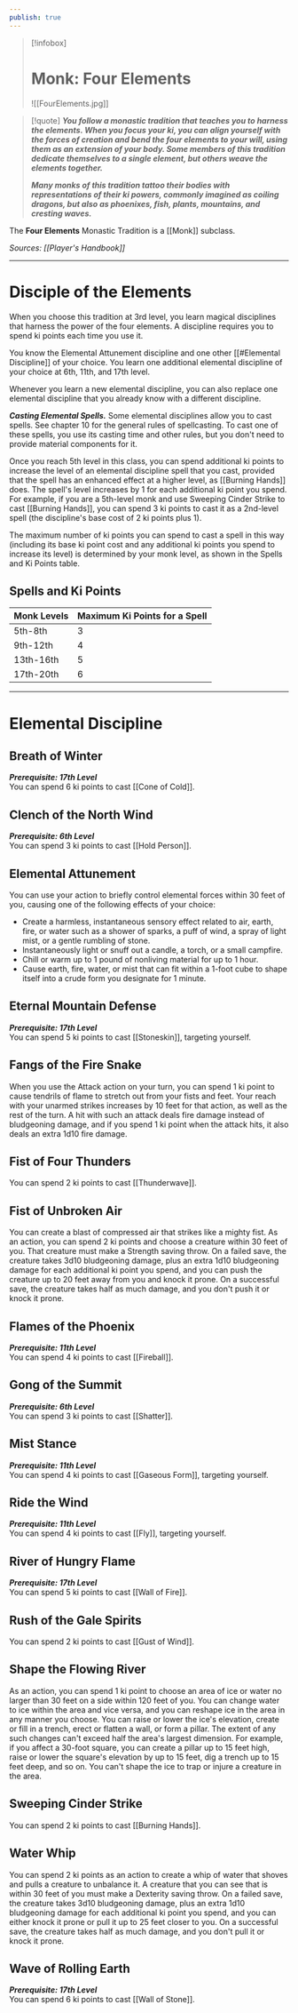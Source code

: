 ```yaml
---
publish: true
---
```

> [!infobox]
> # Monk: Four Elements
> ![[FourElements.jpg]]

> [!quote]
> **_You follow a monastic tradition that teaches you to harness the elements. When you focus your ki, you can align yourself with the forces of creation and bend the four elements to your will, using them as an extension of your body. Some members of this tradition dedicate themselves to a single element, but others weave the elements together._** 
> 
> **_Many monks of this tradition tattoo their bodies with representations of their ki powers, commonly imagined as coiling dragons, but also as phoenixes, fish, plants, mountains, and cresting waves._**

The **Four Elements** Monastic Tradition is a [[Monk]] subclass.

*Sources: [[Player's Handbook]]*
***
# Disciple of the Elements
When you choose this tradition at 3rd level, you learn magical disciplines that harness the power of the four elements. A discipline requires you to spend ki points each time you use it.

You know the Elemental Attunement discipline and one other [[#Elemental Discipline]] of your choice. You learn one additional elemental discipline of your choice at 6th, 11th, and 17th level.

Whenever you learn a new elemental discipline, you can also replace one elemental discipline that you already know with a different discipline.

**_Casting Elemental Spells._** Some elemental disciplines allow you to cast spells. See chapter 10 for the general rules of spellcasting. To cast one of these spells, you use its casting time and other rules, but you don't need to provide material components for it.

Once you reach 5th level in this class, you can spend additional ki points to increase the level of an elemental discipline spell that you cast, provided that the spell has an enhanced effect at a higher level, as [[Burning Hands]] does. The spell's level increases by 1 for each additional ki point you spend. For example, if you are a 5th-level monk and use Sweeping Cinder Strike to cast [[Burning Hands]], you can spend 3 ki points to cast it as a 2nd-level spell (the discipline's base cost of 2 ki points plus 1).

The maximum number of ki points you can spend to cast a spell in this way (including its base ki point cost and any additional ki points you spend to increase its level) is determined by your monk level, as shown in the Spells and Ki Points table.
## Spells and Ki Points
| Monk Levels | Maximum Ki Points for a Spell |
| ---- | ---- |
| 5th-8th | 3 |
| 9th-12th | 4 |
| 13th-16th | 5 |
| 17th-20th | 6 |
***
# Elemental Discipline
## Breath of Winter
**_Prerequisite: 17th Level_**  
You can spend 6 ki points to cast [[Cone of Cold]].
## Clench of the North Wind
**_Prerequisite: 6th Level_**  
You can spend 3 ki points to cast [[Hold Person]].
## Elemental Attunement
You can use your action to briefly control elemental forces within 30 feet of you, causing one of the following effects of your choice:
- Create a harmless, instantaneous sensory effect related to air, earth, fire, or water such as a shower of sparks, a puff of wind, a spray of light mist, or a gentle rumbling of stone.
- Instantaneously light or snuff out a candle, a torch, or a small campfire.
- Chill or warm up to 1 pound of nonliving material for up to 1 hour.
- Cause earth, fire, water, or mist that can fit within a 1-foot cube to shape itself into a crude form you designate for 1 minute.
## Eternal Mountain Defense
**_Prerequisite: 17th Level_**  
You can spend 5 ki points to cast [[Stoneskin]], targeting yourself.
## Fangs of the Fire Snake
When you use the Attack action on your turn, you can spend 1 ki point to cause tendrils of flame to stretch out from your fists and feet. Your reach with your unarmed strikes increases by 10 feet for that action, as well as the rest of the turn. A hit with such an attack deals fire damage instead of bludgeoning damage, and if you spend 1 ki point when the attack hits, it also deals an extra 1d10 fire damage.
## Fist of Four Thunders
You can spend 2 ki points to cast [[Thunderwave]].
## Fist of Unbroken Air
You can create a blast of compressed air that strikes like a mighty fist. As an action, you can spend 2 ki points and choose a creature within 30 feet of you. That creature must make a Strength saving throw. On a failed save, the creature takes 3d10 bludgeoning damage, plus an extra 1d10 bludgeoning damage for each additional ki point you spend, and you can push the creature up to 20 feet away from you and knock it prone. On a successful save, the creature takes half as much damage, and you don't push it or knock it prone.
## Flames of the Phoenix
**_Prerequisite: 11th Level_**  
You can spend 4 ki points to cast [[Fireball]].
## Gong of the Summit
**_Prerequisite: 6th Level_**  
You can spend 3 ki points to cast [[Shatter]].
## Mist Stance
**_Prerequisite: 11th Level_**  
You can spend 4 ki points to cast [[Gaseous Form]], targeting yourself.
## Ride the Wind
**_Prerequisite: 11th Level_**  
You can spend 4 ki points to cast [[Fly]], targeting yourself.
## River of Hungry Flame
**_Prerequisite: 17th Level_**  
You can spend 5 ki points to cast [[Wall of Fire]].
## Rush of the Gale Spirits
You can spend 2 ki points to cast [[Gust of Wind]].
## Shape the Flowing River
As an action, you can spend 1 ki point to choose an area of ice or water no larger than 30 feet on a side within 120 feet of you. You can change water to ice within the area and vice versa, and you can reshape ice in the area in any manner you choose. You can raise or lower the ice's elevation, create or fill in a trench, erect or flatten a wall, or form a pillar. The extent of any such changes can't exceed half the area's largest dimension. For example, if you affect a 30-foot square, you can create a pillar up to 15 feet high, raise or lower the square's elevation by up to 15 feet, dig a trench up to 15 feet deep, and so on. You can't shape the ice to trap or injure a creature in the area.
## Sweeping Cinder Strike
You can spend 2 ki points to cast [[Burning Hands]].
## Water Whip
You can spend 2 ki points as an action to create a whip of water that shoves and pulls a creature to unbalance it. A creature that you can see that is within 30 feet of you must make a Dexterity saving throw. On a failed save, the creature takes 3d10 bludgeoning damage, plus an extra 1d10 bludgeoning damage for each additional ki point you spend, and you can either knock it prone or pull it up to 25 feet closer to you. On a successful save, the creature takes half as much damage, and you don't pull it or knock it prone.
## Wave of Rolling Earth
**_Prerequisite: 17th Level_**  
You can spend 6 ki points to cast [[Wall of Stone]].